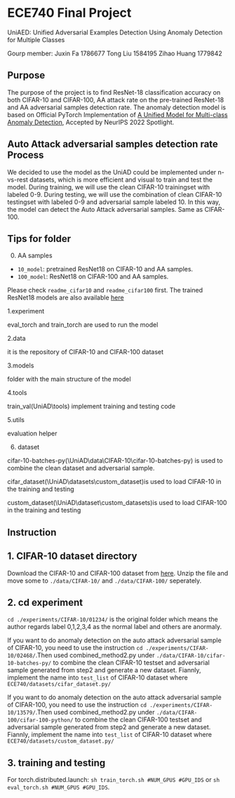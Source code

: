 # ECE740 Final Project

UniAED: Unified Adversarial Examples Detection Using Anomaly Detection for Multiple Classes

Gourp member: Juxin Fa 1786677 Tong Liu 1584195 Zihao Huang 1779842

## Purpose

The purpose of the project is to find ResNet-18 classification accuracy on both CIFAR-10 and CIFAR-100, AA attack rate on the pre-trained ResNet-18 and AA adversarial samples detection rate. The anomaly detection model is based on Official PyTorch Implementation of [A Unified Model for Multi-class Anomaly Detection](https://arxiv.org/abs/2206.03687), Accepted by NeurIPS 2022 Spotlight.

## Auto Attack adversarial samples detection rate Process

We decided to use the model as the UniAD could be implemented under n-vs-rest datasets, which is more efficient and visual to train and test the model. During training, we will use the clean CIFAR-10 trainingset with labeled 0-9. During testing, we will use the combination of clean CIFAR-10 testingset with labeled 0-9 and adversarial sample labeled 10. In this way, the model can detect the Auto Attack adversarial samples. Same as CIFAR-100.

## Tips for folder

0. AA samples
* `10_model`: pretrained ResNet18 on CIFAR-10 and AA samples. 
* `100_model`: ResNet18 on CIFAR-100 and AA samples. 

Please check `readme_cifar10` and `readme_cifar100` first. The trained ResNet18 models are also available [here](https://www.kaggle.com/datasets/jaxonlaw/resnet18-on-cifar)

1.experiment

eval_torch and train_torch are used to run the model

2.data

it is the repository of CIFAR-10 and CIFAR-100 dataset

3.models

folder with the main structure of the model

4.tools

train_val(UniAD\tools) implement training and testing code

5.utils

evaluation helper

6. dataset

cifar-10-batches-py(\UniAD\data\CIFAR-10\cifar-10-batches-py) is used to combine the clean dataset and adversarial sample.

cifar_dataset(\UniAD\datasets\custom_dataset)is used to load CIFAR-10 in the training and testing

custom_dataset(\UniAD\dataset\custom_datasets)is used to load CIFAR-100 in the training and testing

## Instruction

## 1. CIFAR-10 dataset directory


Download the CIFAR-10 and CIFAR-100 dataset from [here](http://www.cs.toronto.edu/~kriz/cifar.html). Unzip the file and move some to `./data/CIFAR-10/` and `./data/CIFAR-100/` seperately. 

## 2. cd experiment 

`cd ./experiments/CIFAR-10/01234/` is the original folder which means the author regards label 0,1,2,3,4 as the normal label and others are anormaly.

If you want to do anomaly detection on the auto attack adversarial sample of CIFAR-10, you need to use the instruction `cd ./experiments/CIFAR-10/02468/`.Then used combined_method2.py under `./data/CIFAR-10/cifar-10-batches-py/` to combine the clean CIFAR-10 testset and adversarial sample generated from step2 and generate a new dataset. Fiannly, implement the name into `test_list` of CIFAR-10 dataset where `ECE740/datasets/cifar_dataset.py/`

If you want to do anomaly detection on the auto attack adversarial sample of CIFAR-100, you need to use the instruction `cd ./experiments/CIFAR-10/13579/`.Then used combined_method2.py under `./data/CIFAR-100/cifar-100-python/` to combine the clean CIFAR-100 testset and adversarial sample generated from step2 and generate a new dataset. Fiannly, implement the name into `test_list` of CIFAR-10 dataset where `ECE740/datasets/custom_dataset.py/`

## 3. training and testing

For torch.distributed.launch:  `sh train_torch.sh #NUM_GPUS #GPU_IDS` or `sh eval_torch.sh #NUM_GPUS #GPU_IDS`.
